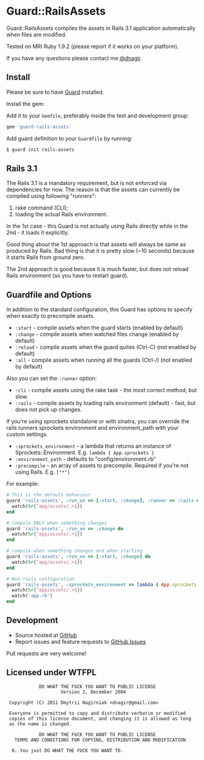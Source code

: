 # Guard::RailsAssets


Guard::RailsAssets compiles the assets in Rails 3.1 application automatically when files are modified.

Tested on MRI Ruby 1.9.2 (please report if it works on your platform).

If you have any questions please contact me [@dnagir](http://www.ApproachE.com).

## Install

Please be sure to have [Guard](https://github.com/guard/guard) installed.

Install the gem:

Add it to your `Gemfile`, preferably inside the test and development group:

```ruby
gem 'guard-rails-assets'
```

Add guard definition to your `Guardfile` by running:

```bash
$ guard init rails-assets
```

## Rails 3.1

The Rails 3.1 is a mandatory requirement, but is not enforced via dependencies for now.
The reason is that the assets can currently be compiled using following "runners":

1. rake command (CLI);
2. loading the actual Rails environment.

In the 1st case - this Guard is not actually using Rails directly while in the 2nd - it loads it explicitly.

Good thing about the 1st approach is that assets will always be same as produced by Rails.
Bad thing is that it is pretty slow (~10 seconds) because it starts Rails from ground zero.

The 2nd approach is good because it is much faster, but does not reload Rails environment (so you have to restart guard).

## Guardfile and Options

In addition to the standard configuration, this Guard has options to specify when exactly to precompile assets.

- `:start` - compile assets when the guard starts (enabled by default)
- `:change` - compile assets when watched files change (enabled by default)
- `:reload` - compile assets when the guard quites (Ctrl-C) (not enabled by default)
- `:all` - compile assets when running all the guards (Ctrl-/) (not enabled by default)

Also you can set the `:runner` option:

- `:cli` - compile assets using the rake task - the most correct method, but slow.
- `:rails` - compile assets by loading rails environment (default) - fast, but does not pick up changes.

If you're using sprockets standalone or with sinatra, you can override the rails
runners sprockets environment and environment_path with your custom settings.

- `:sprockets_environment` - a lambda that returns an instance of Sprockets::Environment. E.g. `lambda { App.sprockets }`
- `:environment_path` - defaults to "config/environment.rb"
- `:precompile` - an array of assets to precompile. Required if you're not using Rails. E.g. `["*"]`


For example:


```ruby
# This is the default behaviour
guard 'rails-assets', :run_on => [:start, :change], :runner => :rails do
  watch(%r{^app/assets/.+$})
end

# compile ONLY when something changes
guard 'rails-assets', :run_on => :change do
  watch(%r{^app/assets/.+$})
end

# compile when something changes and when starting
guard 'rails-assets', :run_on => [:start, :change] do
  watch(%r{^app/assets/.+$})
end

# Non-rails configuration
guard 'rails-assets', :sprockets_environment => lambda { App.sprockets }, :environment_path => "app.rb", :precompile => ["*"] do
  watch(%r{^app/assets/.+$})
  watch('app.rb')
end
```

## Development

- Source hosted at [GitHub](https://github.com/dnagir/guard-rails-assets)
- Report issues and feature requests to [GitHub Issues](https://github.com/dnagir/guard-rails-assets/issues)

Pull requests are very welcome!

## Licensed under WTFPL

```
            DO WHAT THE FUCK YOU WANT TO PUBLIC LICENSE
                    Version 2, December 2004

 Copyright (C) 2011 Dmytrii Nagirniak <dnagir@gmail.com>

 Everyone is permitted to copy and distribute verbatim or modified
 copies of this license document, and changing it is allowed as long
 as the name is changed.

            DO WHAT THE FUCK YOU WANT TO PUBLIC LICENSE
   TERMS AND CONDITIONS FOR COPYING, DISTRIBUTION AND MODIFICATION

  0. You just DO WHAT THE FUCK YOU WANT TO.
```

